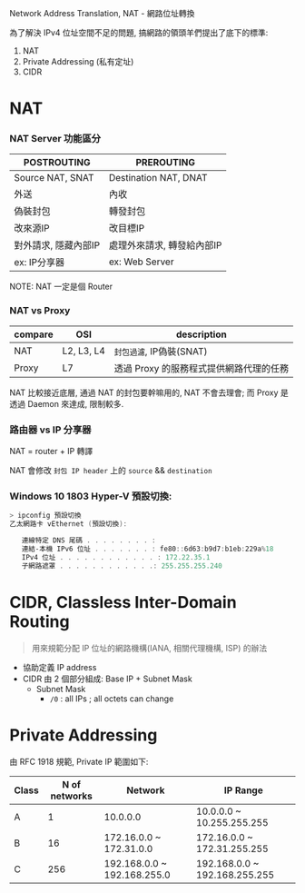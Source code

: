 Network Address Translation, NAT - 網路位址轉換



為了解決 IPv4 位址空間不足的問題, 搞網路的領頭羊們提出了底下的標準:

1. NAT
2. Private Addressing (私有定址)
3. CIDR


# NAT

### NAT Server 功能區分

POSTROUTING         | PREROUTING
------------------- | ----------
Source NAT, SNAT    | Destination NAT, DNAT
外送                 | 內收
偽裝封包             | 轉發封包
改來源IP             | 改目標IP
對外請求, 隱藏內部IP  | 處理外來請求, 轉發給內部IP
ex: IP分享器         | ex: Web Server

NOTE: NAT 一定是個 Router


### NAT vs Proxy

compare | OSI        | description
------- | ---------- | -------------------------
NAT     | L2, L3, L4 | `封包過濾`, IP偽裝(SNAT)
Proxy   | L7         | 透過 Proxy 的服務程式提供網路代理的任務

NAT 比較接近底層, 通過 NAT 的封包要幹嘛用的, NAT 不會去理會; 而 Proxy 是透過 Daemon 來達成, 限制較多.


### 路由器 vs IP 分享器

NAT = router + IP 轉譯

NAT 會修改 `封包 IP header` 上的 `source` && `destination`


### Windows 10 1803 Hyper-V 預設切換:

```powershell
> ipconfig 預設切換
乙太網路卡 vEthernet (預設切換):

   連線特定 DNS 尾碼 . . . . . . . . :
   連結-本機 IPv6 位址 . . . . . . . : fe80::6d63:b9d7:b1eb:229a%18
   IPv4 位址 . . . . . . . . . . . . : 172.22.35.1
   子網路遮罩 . . . . . . . . . . . .: 255.255.255.240
```


# CIDR, Classless Inter-Domain Routing

> 用來規範分配 IP 位址的網路機構(IANA, 相關代理機構, ISP) 的辦法

- 協助定義 IP address
- CIDR 由 2 個部分組成: Base IP + Subnet Mask
   - Subnet Mask
      - `/0` : all IPs ; all octets can change


# Private Addressing

由 RFC 1918 規範, Private IP 範圍如下:

Class   | N of networks | Network                     | IP Range
------- | ------------- | --------------------------- | -------------------------------
A       | 1             | 10.0.0.0                    | 10.0.0.0 ~ 10.255.255.255
B       | 16            | 172.16.0.0 ~ 172.31.0.0     | 172.16.0.0 ~ 172.31.255.255
C       | 256           | 192.168.0.0 ~ 192.168.255.0 | 192.168.0.0 ~ 192.168.255.255
